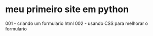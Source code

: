 # meu primeiro site em python
 001 - criando um formulario html
 002 - usando CSS para melhorar o formulario
